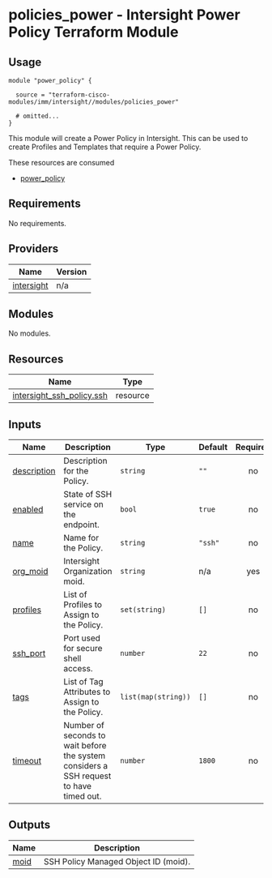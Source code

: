 # policies_power - Intersight Power Policy Terraform Module

## Usage

```hcl
module "power_policy" {

  source = "terraform-cisco-modules/imm/intersight//modules/policies_power"

  # omitted...
}
```

This module will create a Power Policy in Intersight.  This can be used to create Profiles and Templates that require a Power Policy.  

These resources are consumed

* [power_policy](https://registry.terraform.io/providers/CiscoDevNet/intersight/latest/docs/resources/power_policy)

<!-- BEGINNING OF PRE-COMMIT-TERRAFORM DOCS HOOK -->
## Requirements

No requirements.

## Providers

| Name | Version |
|------|---------|
| <a name="provider_intersight"></a> [intersight](#provider\_intersight) | n/a |

## Modules

No modules.

## Resources

| Name | Type |
|------|------|
| [intersight_ssh_policy.ssh](https://registry.terraform.io/providers/CiscoDevNet/intersight/latest/docs/resources/ssh_policy) | resource |

## Inputs

| Name | Description | Type | Default | Required |
|------|-------------|------|---------|:--------:|
| <a name="input_description"></a> [description](#input\_description) | Description for the Policy. | `string` | `""` | no |
| <a name="input_enabled"></a> [enabled](#input\_enabled) | State of SSH service on the endpoint. | `bool` | `true` | no |
| <a name="input_name"></a> [name](#input\_name) | Name for the Policy. | `string` | `"ssh"` | no |
| <a name="input_org_moid"></a> [org\_moid](#input\_org\_moid) | Intersight Organization moid. | `string` | n/a | yes |
| <a name="input_profiles"></a> [profiles](#input\_profiles) | List of Profiles to Assign to the Policy. | `set(string)` | `[]` | no |
| <a name="input_ssh_port"></a> [ssh\_port](#input\_ssh\_port) | Port used for secure shell access. | `number` | `22` | no |
| <a name="input_tags"></a> [tags](#input\_tags) | List of Tag Attributes to Assign to the Policy. | `list(map(string))` | `[]` | no |
| <a name="input_timeout"></a> [timeout](#input\_timeout) | Number of seconds to wait before the system considers a SSH request to have timed out. | `number` | `1800` | no |

## Outputs

| Name | Description |
|------|-------------|
| <a name="output_moid"></a> [moid](#output\_moid) | SSH Policy Managed Object ID (moid). |
<!-- END OF PRE-COMMIT-TERRAFORM DOCS HOOK -->
